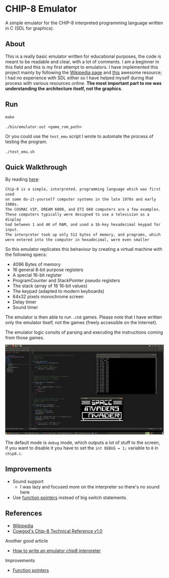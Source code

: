 # CHIP-8 Emulator

A simple emulator for the CHIP-8 interpreted programming language written in C (SDL for graphics).

## About

This is a really basic emulator written for educational purposes, the code is meant to be readable and clear, with a lot of comments. I am a beginner in this field and this is my first attempt to emulators. I have implemented this project mainly by following the [Wikipedia page](https://en.wikipedia.org/wiki/CHIP-8) and [this](http://devernay.free.fr/hacks/chip8/C8TECH10.HTM#0.1) awesome resource; I had no experience with SDL either so I have helped myself during that process with various resources online. **The most important part to me was understanding the architecture itself, not the graphics**.

## Run

`make`

`./bin/emulator.out <game_rom_path>`

Or you could use the `test_emu` script I wrote to automate the process of testing the program.

`./test_emu.sh`

## Quick Walkthrough

By reading [here](http://devernay.free.fr/hacks/chip8/C8TECH10.HTM#0.1):

```
Chip-8 is a simple, interpreted, programming language which was first used
on some do-it-yourself computer systems in the late 1970s and early 1980s.
The COSMAC VIP, DREAM 6800, and ETI 660 computers are a few examples.
These computers typically were designed to use a television as a display
had between 1 and 4K of RAM, and used a 16-key hexadecimal keypad for input.
The interpreter took up only 512 bytes of memory, and programs, which were entered into the computer in hexadecimal, were even smaller
```

So this emulator replicates this behaviour by creating a virtual machine with the following specs:

-   4096 Bytes of memory
-   16 general 8-bit purpose registers
-   A special 16-bit register
-   ProgramCounter and StackPointer pseudo registers
-   The stack (array of 16 16-bit values)
-   The keypad (adapted to modern keyboards)
-   64x32 pixels monochrome screen
-   Delay timer
-   Sound timer

The emulator is then able to run `.ch8` games. Please note that I have written only the emulator itself, not the games (freely accessible on the Internet).

The emulator logic consits of parsing and executing the instructions coming from those games.

![scr_1](./assets/chip8_1.png)

The default mode is `debug` mode, which outputs a lot of stuff to the screen, if you want to disable it you have to set the `int DEBUG = 1;` variable to `0` in `chip8.c`.

## Improvements

-   Sound support
    -   I was lazy and focused more on the interpreter so there's no sound here
-   Use [function pointers](http://www.multigesture.net/wp-content/uploads/mirror/zenogais/FunctionPointers.htm) instead of big switch statements.

## References

-   [Wikipedia](https://en.wikipedia.org/wiki/CHIP-8)
-   [Cowgod's Chip-8 Technical Reference v1.0](http://devernay.free.fr/hacks/chip8/C8TECH10.HTM#0.1)

Another good article

-   [How to write an emulator chip8 interpreter](http://www.multigesture.net/articles/how-to-write-an-emulator-chip-8-interpreter/)

Improvements

-   [Function pointers](http://www.multigesture.net/wp-content/uploads/mirror/zenogais/FunctionPointers.htm)
